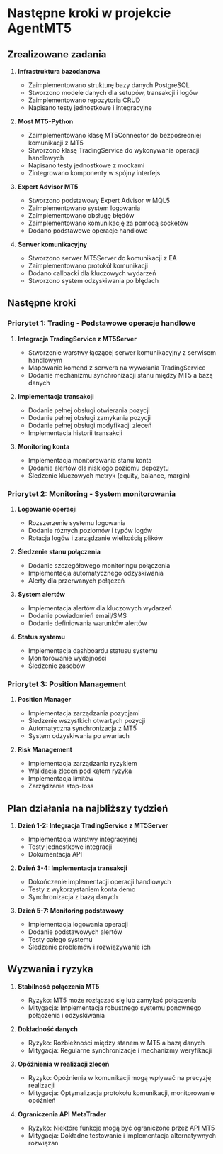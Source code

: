# Następne kroki w projekcie AgentMT5

## Zrealizowane zadania

1. **Infrastruktura bazodanowa**
   - Zaimplementowano strukturę bazy danych PostgreSQL
   - Stworzono modele danych dla setupów, transakcji i logów
   - Zaimplementowano repozytoria CRUD
   - Napisano testy jednostkowe i integracyjne

2. **Most MT5-Python**
   - Zaimplementowano klasę MT5Connector do bezpośredniej komunikacji z MT5
   - Stworzono klasę TradingService do wykonywania operacji handlowych
   - Napisano testy jednostkowe z mockami
   - Zintegrowano komponenty w spójny interfejs

3. **Expert Advisor MT5**
   - Stworzono podstawowy Expert Advisor w MQL5
   - Zaimplementowano system logowania
   - Zaimplementowano obsługę błędów
   - Zaimplementowano komunikację za pomocą socketów
   - Dodano podstawowe operacje handlowe

4. **Serwer komunikacyjny**
   - Stworzono serwer MT5Server do komunikacji z EA
   - Zaimplementowano protokół komunikacji
   - Dodano callbacki dla kluczowych wydarzeń
   - Stworzono system odzyskiwania po błędach

## Następne kroki

### Priorytet 1: Trading - Podstawowe operacje handlowe

1. **Integracja TradingService z MT5Server**
   - Stworzenie warstwy łączącej serwer komunikacyjny z serwisem handlowym
   - Mapowanie komend z serwera na wywołania TradingService
   - Dodanie mechanizmu synchronizacji stanu między MT5 a bazą danych

2. **Implementacja transakcji**
   - Dodanie pełnej obsługi otwierania pozycji
   - Dodanie pełnej obsługi zamykania pozycji
   - Dodanie pełnej obsługi modyfikacji zleceń
   - Implementacja historii transakcji

3. **Monitoring konta**
   - Implementacja monitorowania stanu konta
   - Dodanie alertów dla niskiego poziomu depozytu
   - Śledzenie kluczowych metryk (equity, balance, margin)

### Priorytet 2: Monitoring - System monitorowania

1. **Logowanie operacji**
   - Rozszerzenie systemu logowania
   - Dodanie różnych poziomów i typów logów
   - Rotacja logów i zarządzanie wielkością plików

2. **Śledzenie stanu połączenia**
   - Dodanie szczegółowego monitoringu połączenia
   - Implementacja automatycznego odzyskiwania
   - Alerty dla przerwanych połączeń

3. **System alertów**
   - Implementacja alertów dla kluczowych wydarzeń
   - Dodanie powiadomień email/SMS
   - Dodanie definiowania warunków alertów

4. **Status systemu**
   - Implementacja dashboardu statusu systemu
   - Monitorowanie wydajności
   - Śledzenie zasobów

### Priorytet 3: Position Management

1. **Position Manager**
   - Implementacja zarządzania pozycjami
   - Śledzenie wszystkich otwartych pozycji
   - Automatyczna synchronizacja z MT5
   - System odzyskiwania po awariach

2. **Risk Management**
   - Implementacja zarządzania ryzykiem
   - Walidacja zleceń pod kątem ryzyka
   - Implementacja limitów
   - Zarządzanie stop-loss

## Plan działania na najbliższy tydzień

1. **Dzień 1-2: Integracja TradingService z MT5Server**
   - Implementacja warstwy integracyjnej
   - Testy jednostkowe integracji
   - Dokumentacja API

2. **Dzień 3-4: Implementacja transakcji**
   - Dokończenie implementacji operacji handlowych
   - Testy z wykorzystaniem konta demo
   - Synchronizacja z bazą danych

3. **Dzień 5-7: Monitoring podstawowy**
   - Implementacja logowania operacji
   - Dodanie podstawowych alertów
   - Testy całego systemu
   - Śledzenie problemów i rozwiązywanie ich

## Wyzwania i ryzyka

1. **Stabilność połączenia MT5**
   - Ryzyko: MT5 może rozłączać się lub zamykać połączenia
   - Mitygacja: Implementacja robustnego systemu ponownego połączenia i odzyskiwania

2. **Dokładność danych**
   - Ryzyko: Rozbieżności między stanem w MT5 a bazą danych
   - Mitygacja: Regularne synchronizacje i mechanizmy weryfikacji

3. **Opóźnienia w realizacji zleceń**
   - Ryzyko: Opóźnienia w komunikacji mogą wpływać na precyzję realizacji
   - Mitygacja: Optymalizacja protokołu komunikacji, monitorowanie opóźnień

4. **Ograniczenia API MetaTrader**
   - Ryzyko: Niektóre funkcje mogą być ograniczone przez API MT5
   - Mitygacja: Dokładne testowanie i implementacja alternatywnych rozwiązań 